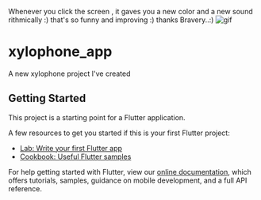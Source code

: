 Whenever you click the screen , it gaves you a new color and a new sound rithmically :) that's so funny and improving :) thanks Bravery..:)
![gif](https://user-images.githubusercontent.com/81476500/126191382-b4d695ea-2df2-40b1-80ef-f649a231a8e1.gif)


# xylophone_app

A new xylophone project I've created

## Getting Started

This project is a starting point for a Flutter application.

A few resources to get you started if this is your first Flutter project:

- [Lab: Write your first Flutter app](https://flutter.dev/docs/get-started/codelab)
- [Cookbook: Useful Flutter samples](https://flutter.dev/docs/cookbook)

For help getting started with Flutter, view our
[online documentation](https://flutter.dev/docs), which offers tutorials,
samples, guidance on mobile development, and a full API reference.
